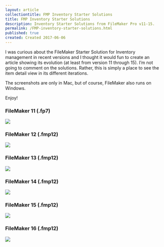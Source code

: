 ```yaml
---
layout: article
collectiontitle: FMP Inventory Starter Solutions
title: FMP Inventory Starter Solutions
description: Inventory Starter Solutions from FileMaker Pro v11-15.
permalink: /FMP-inventory-starter-solutions.html
published: true
created: Created 2017-06-06
---
```

I was curious about the FileMaker Starter Solution for Inventory management in recent versions and I thought it would fun to create an article showing its evolution (at least from version 11 through 15).  I’m not going to comment on the solutions.  Rather, this is simply a place to see the item detail view in its different iterations.

The screenshots are only in Mac, but of course, FileMaker also runs on Windows.

Enjoy!

### FileMaker 11 (.fp7)

![](http://newleafdata.com/images/fmp_Inventory_Starter_Solution_11.png)

### FileMaker 12 (.fmp12)

![](http://newleafdata.com/images/fmp_Inventory_Starter_Solution_12.png)


### FileMaker 13 (.fmp12)

![](http://newleafdata.com/images/fmp_Inventory_Starter_Solution_13.png)


### FileMaker 14 (.fmp12)

![](http://newleafdata.com/images/fmp_Inventory_Starter_Solution_14.png)


### FileMaker 15 (.fmp12)

![](http://newleafdata.com/images/fmp_Inventory_Starter_Solution_15.png)


### FileMaker 16 (.fmp12)

![](http://newleafdata.com/images/fmp_Inventory_Starter_Solution_16.png)



